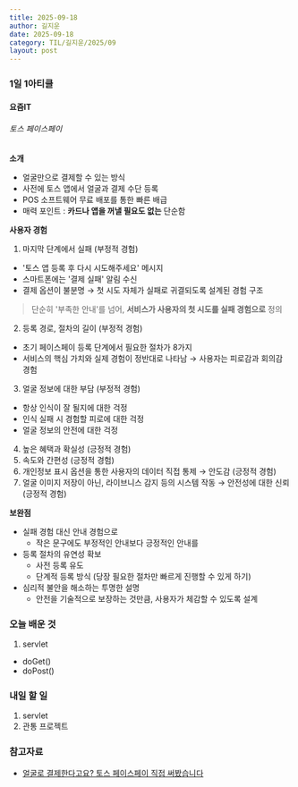 ```yaml
---
title: 2025-09-18
author: 길지운
date: 2025-09-18
category: TIL/길지운/2025/09
layout: post
---
```


### 1일 1아티클
#### 요즘IT
###### 토스 페이스페이
**소개**
- 얼굴만으로 결제할 수 있는 방식
- 사전에 토스 앱에서 얼굴과 결제 수단 등록
- POS 소프트웨어 무료 배포를 통한 빠른 배급
- 매력 포인트 : **카드나 앱을 꺼낼 필요도 없는** 단순함
  
**사용자 경험**
1. 마지막 단계에서 실패 (부정적 경험)
  - '토스 앱 등록 후 다시 시도해주세요' 메시지
  - 스마트폰에는 '결제 실패' 알림 수신
  - 결제 옵션이 불분명 → 첫 시도 자체가 실패로 귀결되도록 설계된 경험 구조
  
> 단순히 '부족한 안내'를 넘어, **서비스가 사용자의 첫 시도를 실패 경험으로** 정의
  
2. 등록 경로, 절차의 길이 (부정적 경험)
  - 초기 페이스페이 등록 단계에서 필요한 절차가 8가지
  - 서비스의 핵심 가치와 실제 경험이 정반대로 나타남 → 사용자는 피로감과 회의감 경험
  
3. 얼굴 정보에 대한 부담 (부정적 경험)
  - 항상 인식이 잘 될지에 대한 걱정
  - 인식 실패 시 경험할 피로에 대한 걱정
  - 얼굴 정보의 안전에 대한 걱정
  
4. 높은 혜택과 확실성 (긍정적 경험)
5. 속도와 간편성 (긍정적 경험)
6. 개인정보 표시 옵션을 통한 사용자의 데이터 직접 통제 → 안도감 (긍정적 경험)
7. 얼굴 이미지 저장이 아닌, 라이브니스 감지 등의 시스템 작동 → 안전성에 대한 신뢰 (긍정적 경험)
  
**보완점**
- 실패 경험 대신 안내 경험으로
  - 작은 문구에도 부정적인 안내보다 긍정적인 안내를
- 등록 절차의 유연성 확보
  - 사전 등록 유도
  - 단계적 등록 방식 (당장 필요한 절차만 빠르게 진행할 수 있게 하기)
- 심리적 불안을 해소하는 투명한 설명
  - 안전을 기술적으로 보장하는 것만큼, 사용자가 체감할 수 있도록 설계
  
### 오늘 배운 것
1. servlet
  - doGet()
  - doPost()
  
### 내일 할 일
1. servlet
2. 관통 프로젝트
  
### 참고자료
- [얼굴로 결제한다고요? 토스 페이스페이 직접 써봤습니다](https://yozm.wishket.com/magazine/detail/3354/)